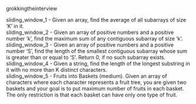 grokkingtheinterview


sliding_window_1 - Given an array, find the average of all subarrays of size ‘K’ in it.<br/>
sliding_window_2 - Given an array of positive numbers and a positive number ‘k’, find the maximum sum of any contiguous subarray of size ‘k’.<br/>
sliding_window_3 - Given an array of positive numbers and a positive number ‘S’, find the length of the smallest contiguous subarray whose sum is greater than or equal to ‘S’. Return 0, if no such subarray exists.<br/>
sliding_window_4 - Given a string, find the length of the longest substring in it with no more than K distinct characters.<br/>
sliding_window_5 - Fruits into Baskets (medium). Given an array of characters where each character represents a fruit tree, you are given two baskets and your goal is to put maximum number of fruits in each basket. The only restriction is that each basket can have only one type of fruit.<br/>